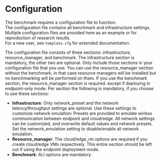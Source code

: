 # Configuration
The benchmark requires a configuration file to function. \
The configuration file contains all benchmark and infrastructure settings. \
Multiple configuration files are provided here as an example or for reproduction of research results. \
For a new user, see `template.cfg` for extended documentation.

The configuration file consists of three sections: infrastructure, resource_manager, and benchmark. The infrastructure section is mandatory, the other two are optional. Only include those sections in your configuration file that you use.
You can use the resource_manager section without the benchmark, in that case resource managers will be installed but no benchmarking will be performed on them. If you use the benchmark section, the resource_manager section is required. except if deploying in endpoint-only mode. Per section the following is mandatory, if you choose to use these sections:

* **Infrastructure**: Only network_preset and the network latency/throughput settings are optional. Use these settings to customize network emulation: Presets are provided to emulate wirless communication between endpoint and cloud/edge. All network settings can be customized, and overwrite default values and network presets. Set the network_emulation setting to disable/enable all network emulation.
* **Resource_manager**: The cloud/edge_rm options are required if you create cloud/edge VMs respectively. This entire section should be left out if using the endpoint deployment mode.
* **Benchmark**: ALl options are mandatory.
